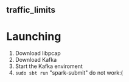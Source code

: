 ## traffic_limits
# Launching
1. Download libpcap
2. Download Kafka
3. Start the Kafka enviroment
4. `sudo sbt run`
"spark-submit" do not work:(
